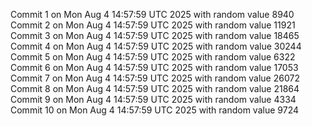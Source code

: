 Commit 1 on Mon Aug  4 14:57:59 UTC 2025 with random value 8940
Commit 2 on Mon Aug  4 14:57:59 UTC 2025 with random value 11921
Commit 3 on Mon Aug  4 14:57:59 UTC 2025 with random value 18465
Commit 4 on Mon Aug  4 14:57:59 UTC 2025 with random value 30244
Commit 5 on Mon Aug  4 14:57:59 UTC 2025 with random value 6322
Commit 6 on Mon Aug  4 14:57:59 UTC 2025 with random value 17053
Commit 7 on Mon Aug  4 14:57:59 UTC 2025 with random value 26072
Commit 8 on Mon Aug  4 14:57:59 UTC 2025 with random value 21864
Commit 9 on Mon Aug  4 14:57:59 UTC 2025 with random value 4334
Commit 10 on Mon Aug  4 14:57:59 UTC 2025 with random value 9724
